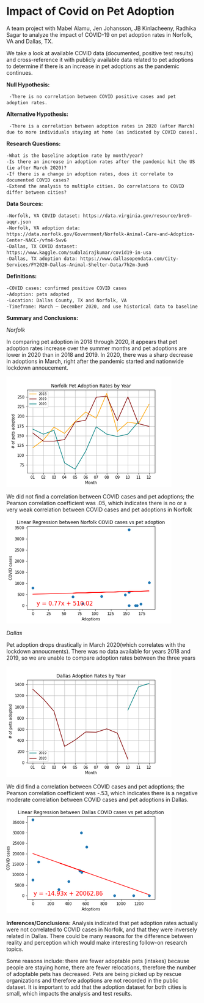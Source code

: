 # Impact of Covid on Pet Adoption

A team project with Mabel Alamu, Jen Johansson, JB Kinlacheeny, Radhika Sagar to analyze the impact of COVID-19 on pet adoption rates in Norfolk, VA and Dallas, TX.

We take a look at available COVID data (documented, positive test results) and cross-reference it with publicly available data related to pet adoptions to determine if there is an increase in pet adoptions as the pandemic continues.


__Null Hypothesis:__

     -There is no correlation between COVID positive cases and pet adoption rates.

__Alternative Hypothesis:__

     -There is a correlation between adoption rates in 2020 (after March) due to more individuals staying at home (as indicated by COVID cases).
       
       
__Research Questions:__ 

    -What is the baseline adoption rate by month/year? 
    -Is there an increase in adoption rates after the pandemic hit the US (ie after March 2020)? 
    -If there is a change in adoption rates, does it correlate to documented COVID cases?
    -Extend the analysis to multiple cities. Do correlations to COVID differ between cities?
    
__Data Sources:__

    -Norfolk, VA COVID dataset: https://data.virginia.gov/resource/bre9-aqqr.json
    -Norfolk, VA adoption data: https://data.norfolk.gov/Government/Norfolk-Animal-Care-and-Adoption-Center-NACC-/vfm4-5wv6 
    -Dallas, TX COVID dataset: https://www.kaggle.com/sudalairajkumar/covid19-in-usa
    -Dallas, TX adoption data: https://www.dallasopendata.com/City-Services/FY2020-Dallas-Animal-Shelter-Data/7h2m-3um5


__Definitions:__

    -COVID cases: confirmed positive COVID cases
    -Adoption: pets adopted
    -Location: Dallas County, TX and Norfolk, VA
    -Timeframe: March – December 2020, and use historical data to baseline

    
__Summary and Conclusions:__

_Norfolk_

In comparing pet adoption in 2018 through 2020, it appears that pet adoption rates increase over the summer months and pet adoptions are lower in 2020 than in 2018 and 2019. In 2020, there was a sharp decrease in adoptions in March, right after the pandemic started and nationwide lockdown annoucement. 

  ![](Images/Norfolk%20Adoption%20Rates%20by%20Year.png)
  
  
  
We did not find a correlation between COVID cases and pet adoptions; the Pearson correlation coefficient was .05, which indicates there is no or a very weak correlation between COVID cases and pet adoptions in Norfolk
  ![](Images/Linear%20Regression%2C%20Norfolk.png)
  
_Dallas_

Pet adoption drops drastically in March 2020(which correlates with the lockdown annoucments). There was no data available for years 2018 and 2019, so we are unable to compare adoption rates between the three years
  
 ![](Images/Dallas%20Adoption%20Rates%20by%20Year.png)

We did find a  correlation between COVID cases and pet adoptions; the Pearson correlation coefficient was -.53, which indicates there is a negative moderate correlation between COVID cases and pet adoptions in Dallas.
  ![](Images/Linear%20Regression%20Dallas.png)
    
   
    
__Inferences/Conclusions:__
Analysis indicated that pet adoption rates actually were not correlated to COVID cases in Norfolk, and that they were inversely related in Dallas.  There could be many reasons for the difference between reality and perception which would make interesting follow-on research topics.  

Some reasons include: there are fewer adoptable pets (intakes) because people are staying home,  there are fewer relocations, therefore the number of adoptable pets has decreased. Pets are being picked up by rescue organizations and therefore adoptions are not recorded in  the public dataset. It is important to add that the adoption dataset for both cities is small, which impacts the analysis and test results.
